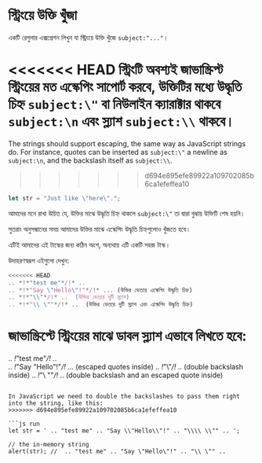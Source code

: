 # স্ট্রিংয়ে উক্তি খুঁজা

একটি রেগুলার এক্সপ্রেশন লিখুন যা স্ট্রিংয়ে উক্তি খুঁজে `subject:"..."`।

<<<<<<< HEAD
স্ট্রিংটি অবশ্যই জাভাস্ক্রিপ্ট স্ট্রিংয়ের মত এস্কেপিং সাপোর্ট করবে, উক্তিটির মধ্যে উদ্ধৃতি চিহ্ন  `subject:\"` বা নিউলাইন ক্যারাক্টার থাকবে `subject:\n` এবং স্ল্যাশ `subject:\\` থাকবে।
=======
The strings should support escaping, the same way as JavaScript strings do. For instance, quotes can be inserted as `subject:\"` a newline as `subject:\n`, and the backslash itself as `subject:\\`.
>>>>>>> d694e895efe89922a109702085b6ca1efeffea10

```js
let str = "Just like \"here\".";
```

আমাদের মনে রাখা উচিত যে, উক্তির মাঝে  উদ্ধৃতি চিহ্ন থাকলে `subject:\"` তা দ্বারা বুঝায় উক্তিটি শেষ হয়নি।

সুতরাং অনুসন্ধানের সময় আমাদের উক্তির মাঝে এস্কেপিং উদ্ধৃতি চিহ্নগুলোও খুঁজতে হবে।

এটিই আমাদের এই টাস্কের জন্য কঠিন অংশ, অন্যথায় এটি একটি সহজ টাস্ক।

উদাহরণস্বরূপ এইগুলো দেখুন:
```js
<<<<<<< HEAD
.. *!*"test me"*/!* ..
.. *!*"Say \"Hello\"!"*/!* ... (উক্তির ভেতরে এস্কেপিং উদ্ধৃতি চিহ্ন)
.. *!*"\\"*/!* ..  (উক্তির ভেতরে দুটি স্ল্যাশ)
.. *!*"\\ \""*/!* ..  (উক্তির ভেতরে দুটি স্ল্যাশ এবং এস্কেপিং উদ্ধৃতি চিহ্ন)
```

জাভাস্ক্রিপ্টে  স্ট্রিংয়ের মাঝে ডাবল স্ল্যাশ এভাবে লিখতে হবে:
=======
.. *!*"test me"*/!* ..  
.. *!*"Say \"Hello\"!"*/!* ... (escaped quotes inside)
.. *!*"\\"*/!* ..  (double backslash inside)
.. *!*"\\ \""*/!* ..  (double backslash and an escaped quote inside)
```

In JavaScript we need to double the backslashes to pass them right into the string, like this:
>>>>>>> d694e895efe89922a109702085b6ca1efeffea10

```js run
let str = ' .. "test me" .. "Say \\"Hello\\"!" .. "\\\\ \\"" .. ';

// the in-memory string
alert(str); //  .. "test me" .. "Say \"Hello\"!" .. "\\ \"" ..
```
